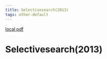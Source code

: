 ```yaml
---
title: Selectivesearch(2013)
tags: other-default
---
```


[local pdf](../../../pdfs/2013-selectiveSearch.pdf)

# Selectivesearch(2013)
